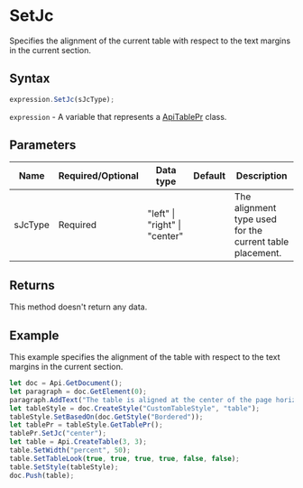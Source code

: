 # SetJc

Specifies the alignment of the current table with respect to the text margins in the current section.

## Syntax

```javascript
expression.SetJc(sJcType);
```

`expression` - A variable that represents a [ApiTablePr](../ApiTablePr.md) class.

## Parameters

| **Name** | **Required/Optional** | **Data type** | **Default** | **Description** |
| ------------- | ------------- | ------------- | ------------- | ------------- |
| sJcType | Required | "left" \| "right" \| "center" |  | The alignment type used for the current table placement. |

## Returns

This method doesn't return any data.

## Example

This example specifies the alignment of the table with respect to the text margins in the current section.

```javascript
let doc = Api.GetDocument();
let paragraph = doc.GetElement(0);
paragraph.AddText("The table is aligned at the center of the page horizontally:");
let tableStyle = doc.CreateStyle("CustomTableStyle", "table");
tableStyle.SetBasedOn(doc.GetStyle("Bordered"));
let tablePr = tableStyle.GetTablePr();
tablePr.SetJc("center");
let table = Api.CreateTable(3, 3);
table.SetWidth("percent", 50);
table.SetTableLook(true, true, true, true, false, false);
table.SetStyle(tableStyle);
doc.Push(table);
```
